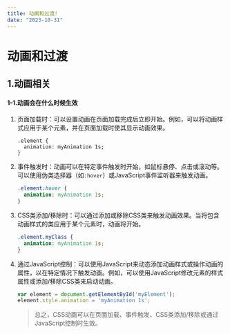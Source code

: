 ```yaml
---
title: 动画和过渡!
date: "2023-10-31"
---
```


# 动画和过渡

## 1.动画相关

#### 1-1.动画会在什么时候生效

1. 页面加载时：可以设置动画在页面加载完成后立即开始。例如，可以将动画样式应用于某个元素，并在页面加载时使其显示动画效果。

   ```
   .element {
     animation: myAnimation 1s;
   }
   ```

2. 事件触发时：动画可以在特定事件触发时开始，如鼠标悬停、点击或滚动等。可以使用伪类选择器（如`:hover`）或JavaScript事件监听器来触发动画。

   ```css
   .element:hover {
     animation: myAnimation 1s;
   }
   ```

3. CSS类添加/移除时：可以通过添加或移除CSS类来触发动画效果。当将包含动画样式的类应用于某个元素时，动画将开始。

   ```css
   .element.myClass {
     animation: myAnimation 1s;
   }
   ```

4. 通过JavaScript控制：可以使用JavaScript来动态添加动画样式或操作动画的属性，以在特定情况下触发动画。例如，可以使用JavaScript修改元素的样式属性或添加/移除CSS类来启动动画。

   ```javascript
   var element = document.getElementById('myElement');
   element.style.animation = 'myAnimation 1s';
   ```

   > 总之，CSS动画可以在页面加载、事件触发、CSS类添加/移除或通过JavaScript控制时生效。
